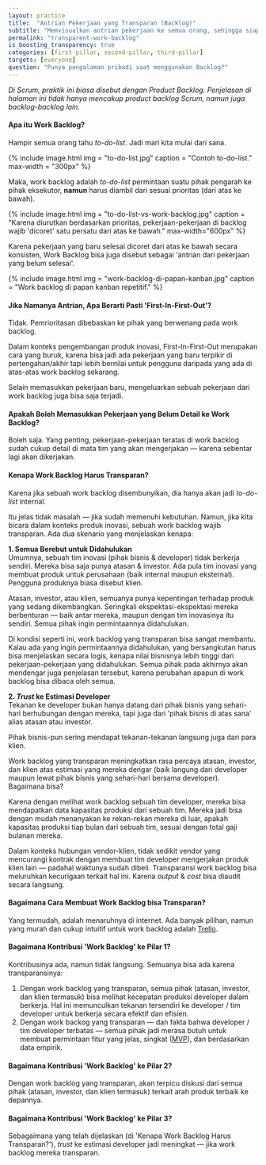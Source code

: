 ```yaml
---
layout: practice
title:  "Antrian Pekerjaan yang Transparan (Backlog)"
subtitle: "Memvisualkan antrian pekerjaan ke semua orang, sehingga siapapun berempati & punya ekspektasi yang lebih masuk akal."
permalink: "transparent-work-backlog"
is_boosting_transparency: true
categories: [first-pillar, second-pillar, third-pillar]
targets: [everyone]
question: "Punya pengalaman pribadi saat menggunakan Backlog?"
---
```


_Di Scrum, praktik ini biasa disebut dengan Product Backlog. Penjelasan di halaman ini tidak hanya mencakup product backlog Scrum, namun juga backlog-backlog lain._

#### Apa itu Work Backlog?

Hampir semua orang tahu _to-do-list_. Jadi mari kita mulai dari sana.

{% include image.html
    img = "to-do-list.jpg"
    caption = "Contoh to-do-list."
    max-width = "300px"
    %}

Maka, work backlog adalah _to-do-list_ permintaan suatu pihak pengarah ke pihak eksekutor, **namun** harus diambil dari sesuai prioritas (dari atas ke bawah).

{% include image.html
    img = "to-do-list-vs-work-backlog.jpg"
    caption = "Karena diurutkan berdasarkan prioritas, pekerjaan-pekerjaan di backlog wajib 'dicoret' satu persatu dari atas ke bawah."
    max-width="600px"
    %}

Karena pekerjaan yang baru selesai dicoret dari atas ke bawah secara konsisten, Work Backlog bisa juga disebut sebagai 'antrian dari pekerjaan yang belum selesai'.

{% include image.html
    img = "work-backlog-di-papan-kanban.jpg"
    caption = "Work backlog di papan kanban repetitif."
    %}

#### Jika Namanya Antrian, Apa Berarti Pasti 'First-In-First-Out'?

Tidak. Pemrioritasan dibebaskan ke pihak yang berwenang pada work backlog.

Dalam konteks pengembangan produk inovasi, First-In-First-Out merupakan cara yang buruk, karena bisa jadi ada pekerjaan yang baru terpikir di pertengahan/akhir tapi lebih bernilai untuk pengguna daripada yang ada di atas-atas work backlog sekarang.

Selain memasukkan pekerjaan baru, mengeluarkan sebuah pekerjaan dari work backlog juga bisa saja terjadi.

#### Apakah Boleh Memasukkan Pekerjaan yang Belum Detail ke Work Backlog?

Boleh saja. Yang penting, pekerjaan-pekerjaan teratas di work backlog sudah cukup detail di mata tim yang akan mengerjakan &mdash; karena sebentar lagi akan dikerjakan.

#### Kenapa Work Backlog Harus Transparan?

Karena jika sebuah work backlog disembunyikan, dia hanya akan jadi _to-do-list_ internal.

Itu jelas tidak masalah &mdash; jika sudah memenuhi kebutuhan. Namun, jika kita bicara dalam konteks produk inovasi, sebuah work backlog wajib transparan. Ada dua skenario yang menjelaskan kenapa:

**1. Semua Berebut untuk Didahulukan**  
Umumnya, sebuah tim inovasi (pihak bisnis & developer) tidak berkerja sendiri. Mereka bisa saja punya atasan & investor. Ada pula tim inovasi yang membuat produk untuk perusahaan (baik internal maupun eksternal). Pengguna produknya biasa disebut klien.

Atasan, investor, atau klien, semuanya punya kepentingan terhadap produk yang sedang dikembangkan. Seringkali ekspektasi-ekspektasi mereka berbenturan &mdash; baik antar mereka, maupun dengan tim inovasinya itu sendiri. Semua pihak ingin permintaannya didahulukan. 

Di kondisi seperti ini, work backlog yang transparan bisa sangat membantu. Kalau ada yang ingin permintaannya didahulukan, yang bersangkutan harus bisa menjelaskan secara logis, kenapa nilai bisnisnya lebih tinggi dari pekerjaan-pekerjaan yang didahulukan. Semua pihak pada akhirnya akan mendengar juga penjelasan tersebut, karena perubahan apapun di work backlog bisa dibaca oleh semua.

**2. _Trust_ ke Estimasi Developer**  
Tekanan ke developer bukan hanya datang dari pihak bisnis yang sehari-hari berhubungan dengan mereka, tapi juga dari 'pihak bisnis di atas sana' alias atasan atau investor.

Pihak bisnis-pun sering mendapat tekanan-tekanan langsung juga dari para klien. 

Work backlog yang transparan meningkatkan rasa percaya atasan, investor, dan klien atas estimasi yang mereka dengar (baik langung dari developer maupun lewat pihak bisnis yang sehari-hari bersama developer). Bagaimana bisa?

Karena dengan melihat work backlog sebuah tim developer, mereka bisa mendapatkan data kapasitas produksi dari sebuah tim. Mereka jadi bisa dengan mudah menanyakan ke rekan-rekan mereka di luar, apakah kapasitas produksi tiap bulan dari sebuah tim, sesuai dengan total gaji bulanan mereka.

Dalam konteks hubungan vendor-klien, tidak sedikit vendor yang mencurangi kontrak dengan membuat tim developer mengerjakan produk klien lain &mdash; padahal waktunya sudah dibeli. Transparansi work backlog bisa meluruhkan kecurigaan terkait hal ini. Karena _output_ & _cost_ bisa diaudit secara langsung.

#### Bagaimana Cara Membuat Work Backlog bisa Transparan?

Yang termudah, adalah menaruhnya di internet. Ada banyak pilihan, namun yang murah dan cukup intuitif untuk work backlog adalah [Trello](https://trello.com).

#### Bagaimana Kontribusi 'Work Backlog' ke Pilar 1?

Kontribusinya ada, namun tidak langsung. Semuanya bisa ada karena transparansinya:

1. Dengan work backlog yang transparan, semua pihak (atasan, investor, dan klien termasuk) bisa melihat kecepatan produksi developer dalam berkerja. Hal ini memunculkan tekanan tersendiri ke developer / tim developer untuk berkerja secara efektif dan efisien.
2. Dengan work backog yang transparan &mdash; dan fakta bahwa developer / tim developer terbatas &mdash; semua pihak jadi merasa butuh untuk membuat permintaan fitur yang jelas, singkat ([MVP](/mvp)), dan berdasarkan data empirik.

#### Bagaimana Kontribusi 'Work Backlog' ke Pilar 2?

Dengan work backlog yang transparan, akan terpicu diskusi dari semua pihak (atasan, investor, dan klien termasuk) terkait arah produk terbaik ke depannya.

#### Bagaimana Kontribusi 'Work Backlog' ke Pilar 3?

Sebagaimana yang telah dijelaskan (di 'Kenapa Work Backlog Harus Transparan?'), _trust_ ke estimasi developer jadi meningkat &mdash; jika work backlog mereka transparan.